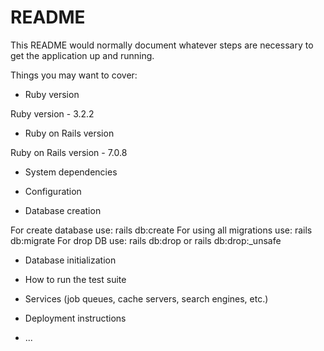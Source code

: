 # README

This README would normally document whatever steps are necessary to get the
application up and running.

Things you may want to cover:

* Ruby version

Ruby version - 3.2.2

* Ruby on Rails version

Ruby on Rails version - 7.0.8

* System dependencies

* Configuration

* Database creation

For create database use: rails db:create
For using all migrations use: rails db:migrate
For drop DB use: rails db:drop or rails db:drop:_unsafe

* Database initialization

* How to run the test suite

* Services (job queues, cache servers, search engines, etc.)

* Deployment instructions

* ...
